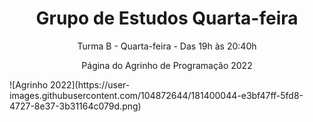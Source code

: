 <h1 align="center"> Grupo de Estudos Quarta-feira </h1>
<p align="center"> Turma B - Quarta-feira - Das 19h às 20:40h </p>
<p align="center"> Página do Agrinho de Programação 2022 </p>
![Agrinho 2022](https://user-images.githubusercontent.com/104872644/181400044-e3bf47ff-5fd8-4727-8e37-3b31164c079d.png)
